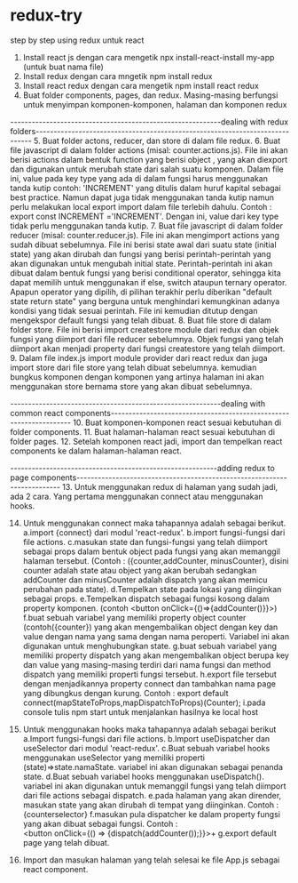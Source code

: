 # redux-try

step by step using redux untuk react

1. Install react js dengan cara mengetik npx install-react-install my-app (untuk buat nama file)
2. Install redux dengan cara mngetik npm install redux
3. Install react redux dengan cara mengetik npm install react redux
4. Buat folder components, pages, dan redux. Masing-masing berfungsi untuk menyimpan komponen-komponen, halaman dan komponen redux

-----------------------------------------------------------dealing with redux folders-----------------------------------------------------------------------------
5. Buat folder actons, reducer, dan store di dalam file redux.
6. Buat file javascript di dalam folder actions (misal: counter.actions.js). File ini akan berisi actions dalam bentuk function yang berisi object , yang akan diexport dan digunakan untuk merubah state dari salah suatu komponen. Dalam file ini, value pada key type yang ada di dalam fungsi harus menggunakan tanda kutip contoh: 'INCREMENT' yang ditulis dalam huruf kapital sebagai best practice. Namun dapat juga tidak menggunakan tanda kutip namun perlu melakukan local export import dalam file terlebih dahulu. Contoh : export const INCREMENT ='INCREMENT'. Dengan ini, value dari key type tidak perlu menggunakan tanda kutip.
7. Buat file javascript di dalam folder reducer (misal: counter.reducer.js). File ini akan mengimport actions yang sudah dibuat sebelumnya. File ini berisi state awal dari suatu state (initial state) yang akan dirubah dan fungsi yang berisi perintah-perintah yang akan digunakan untuk mengubah initial state. Perintah-perintah ini akan dibuat dalam bentuk fungsi yang berisi conditional operator, sehingga kita dapat memilih untuk menggunakan if else, switch ataupun ternary operator. Apapun operator yang dipilih, di pilihan terakhir perlu diberikan "default state return state" yang berguna untuk menghindari kemungkinan adanya kondisi yang tidak sesuai perintah. File ini kemudian ditutup dengan mengekspor default fungsi yang telah dibuat.
8. Buat file store di dalam folder store. File ini berisi import createstore module dari redux dan objek fungsi yang diimport dari file reducer sebelumnya. Objek fungsi yang telah diimport akan menjadi property dari fungsi createstore yang telah diimport.
9. Dalam file index.js import module provider  dari react redux dan juga import store dari file store yang telah dibuat sebelumnya. kemudian bungkus komponen <App /> dengan komponen <Provider store={store}> yang artinya halaman ini akan menggunakan store bernama store yang akan dibuat sebelumnya.



-----------------------------------------------------------dealing with common react components-------------------------------------------------------------------
10. Buat komponen-komponen react sesuai kebutuhan di folder components.
11. Buat halaman-halaman react sesuai kebutuhan di folder pages.
12. Setelah komponen react jadi, import dan tempelkan react components ke dalam halaman-halaman react.



----------------------------------------------------------adding redux to page components-------------------------------------------------------------------------
13. Untuk menggunakan redux di halaman yang sudah jadi, ada 2 cara. Yang pertama menggunakan connect atau menggunakan hooks. 

14. Untuk menggunakan connect maka tahapannya adalah sebagai berikut.
a.import {connect} dari modul 'react-redux'.
b.import fungsi-fungsi dari file actions.
c.masukan state dan fungsi-fungsi yang telah diimport sebagai props dalam bentuk object pada fungsi yang akan memanggil halaman tersebut. (Contoh : ({counter,addCounter, minusCounter}, disini counter adalah state atau object yang akan berubah sedangkan addCounter dan minusCounter adalah dispatch yang akan memicu perubahan pada state).
d.Tempelkan state pada lokasi yang diinginkan sebagai props.
e.Tempelkan dispatch sebagai fungsi kosong dalam property komponen. (contoh <button onClick={()=>{addCounter()}}>)
f.buat sebuah variabel yang memiliki property object counter (contoh({counter}) yang akan mengembalikan object dengan key dan value dengan nama yang sama dengan nama peroperti. Variabel ini akan digunakan untuk menghubungkan state.
g.buat sebuah variabel yang memiliki property dispatch yang akan mengembalikan object berupa key dan value yang masing-masing terdiri dari nama fungsi dan method dispatch yang memiliki properti fungsi tersebut.
h.export file tersebut dengan menjadikannya property connect dan tambahkan nama page yang dibungkus dengan kurung. Contoh : export default connect(mapStateToProps,mapDispatchToProps)(Counter);
i.pada console tulis npm start untuk menjalankan hasilnya ke local host

15. Untuk menggunakan hooks maka tahapannya adalah sebagai berikut
a.Import fungsi-fungsi dari file actions.
b.Import useDispatcher dan useSelector dari modul 'react-redux'.
c.Buat sebuah variabel hooks menggunakan useSelector yang memiliki properti (state)=>state.namaState. variabel ini akan digunakan sebagai penanda state.
d.Buat sebuah variabel hooks menggunakan useDispatch(). variabel ini akan digunakan untuk memanggil fungsi yang telah diimport dari file actions sebagai dispatch.
e.pada halaman yang akan dirender, masukan state yang akan dirubah di tempat yang diinginkan. Contoh : {counterselector}
f.masukan pula dispatcher ke dalam property fungsi yang akan dibuat sebagai fungsi. Contoh :  
<button onClick={() => {dispatch(addCounter());}}>+</button>
g.export default page yang telah dibuat.

16. Import dan masukan halaman yang telah selesai ke file App.js sebagai react component.


